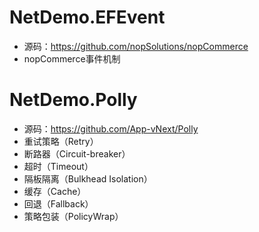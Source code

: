 # NetDemo.EFEvent
- 源码：https://github.com/nopSolutions/nopCommerce
- nopCommerce事件机制

# NetDemo.Polly
- 源码：https://github.com/App-vNext/Polly
- 重试策略（Retry）
- 断路器（Circuit-breaker）
- 超时（Timeout）
- 隔板隔离（Bulkhead Isolation）
- 缓存（Cache）
- 回退（Fallback）
- 策略包装（PolicyWrap）